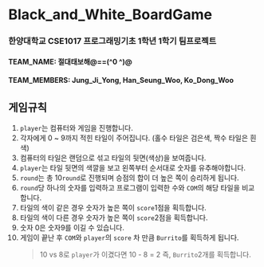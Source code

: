 # Black_and_White_BoardGame
### 한양대학교 CSE1017 프로그래밍기초 1학년 1학기 팀프로젝트
#### TEAM_NAME: 절대태보해@==(^0 ^)@
#### TEAM_MEMBERS: Jung_Ji_Yong, Han_Seung_Woo, Ko_Dong_Woo
## 게임규칙

1. `player`는 컴퓨터와 게임을 진행합니다.
2. 각자에게 0 ~ 9까지 적힌 타일이 주어집니다. (홀수 타일은 검은색, 짝수 타일은 흰색)
3. 컴퓨터의 타일은 랜덤으로 섞고 타일의 뒷면(색상)을 보여줍니다. 
4. `player`는 타일 뒷면의 색깔을 보고 왼쪽부터 순서대로 숫자를 유추해야합니다. 
5. `round`는 총 10`round`로 진행되며 승점의 합이 더 높은 쪽이 승리하게 됩니다.
6. `round`당 하나의 숫자를 입력하고 프로그램이 입력한 수와 `COM`의 해당 타일을 비교합니다.
7. 타일의 색이 같은 경우 숫자가 높은 쪽이 `score`1점을 획득합니다.
8. 타일의 색이 다른 경우 숫자가 높은 쪽이 `score`2점을 획득합니다.
9. 숫자 0은 숫자9를 이길 수 있습니다.
10. 게임이 끝난 후 `COM`와 `player`의 `score` 차 만큼 `Burrito`를 획득하게 됩니다.
    > 10 vs 8로 `player`가 이겼다면 10 - 8 = 2 즉, `Burrito`2개를 획득합니다.
